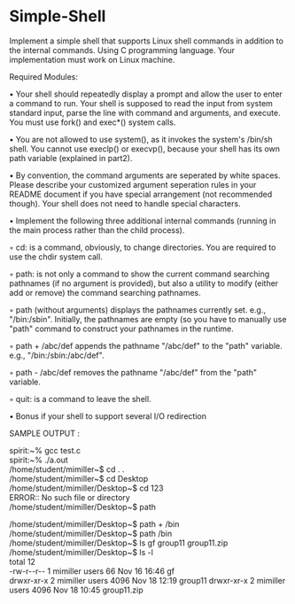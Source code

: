 # Simple-Shell  
Implement a simple shell that supports Linux shell commands in addition to the internal commands. Using C programming language. Your implementation must work on Linux machine. 
  
Required Modules: 
  
• Your shell should repeatedly display a prompt and allow the user to enter a command to run. Your shell is supposed to read the input from system standard input, parse the line with command and arguments, and execute. You must use fork() and exec*() system calls.  
    
• You are not allowed to use system(), as it invokes the system's /bin/sh shell. You cannot use execlp() or execvp(), because your shell has its own path variable (explained in part2).  
  
• By convention, the command arguments are seperated by white spaces. Please describe your customized argument seperation rules in your README document if you have special arrangement (not recommended though). Your shell does not need to handle special characters.  
  
• Implement the following three additional internal commands (running in the main process rather than the child process).
  
◦ cd: is a command, obviously, to change directories. You are required to use the chdir system call.  
  
◦ path: is not only a command to show the current command searching pathnames (if no argument is provided), but also a utility to modify (either add or remove) the command searching pathnames.  
  
◦ path (without arguments) displays the pathnames currently set. e.g., "/bin:/sbin". Initially, the pathnames are empty (so you have to manually use "path" command to construct your pathnames in the runtime. 
  
◦ path + /abc/def appends the pathname "/abc/def" to the "path" variable. e.g., "/bin:/sbin:/abc/def".  
  
◦ path - /abc/def removes the pathname "/abc/def" from the "path" variable. 
  
◦ quit: is a command to leave the shell.  

• Bonus if your shell to support several I/O redirection

SAMPLE OUTPUT : 
  
spirit:~% gcc test.c    
spirit:~% ./a.out   
/home/student/mimiller~$ cd . .   
/home/student/mimiller~$ cd Desktop    
/home/student/mimiller/Desktop~$ cd 123    
ERROR:: No such file or directory       
/home/student/mimiller/Desktop~$ path 
  
/home/student/mimiller/Desktop~$ path + /bin  
/home/student/mimiller/Desktop~$ path 
/bin  
/home/student/mimiller/Desktop~$ ls 
gf  group11  group11.zip  
/home/student/mimiller/Desktop~$ ls -l    
total 12  
-rw-r--r-- 1 mimiller users   66 Nov 16 16:46 gf    
drwxr-xr-x 2 mimiller users 4096 Nov 18 12:19 group11 
drwxr-xr-x 2 mimiller users 4096 Nov 18 10:45 group11.zip 
  

